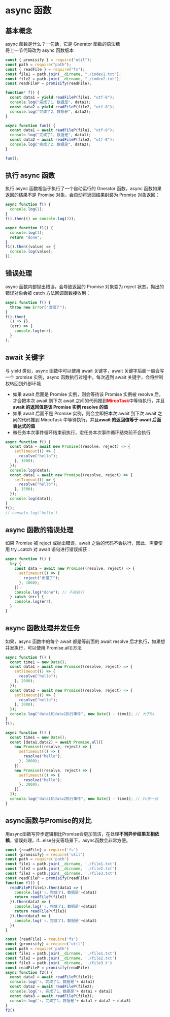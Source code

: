 # async 函数

## 基本概念

async 函数是什么？一句话，它是 Gnerator 函数的语法糖<br/>
将上一节代码改为 async 函数版本

```javascript
const { promisify } = require("util");
const path = require("path");
const { readFile } = require("fs");
const file1 = path.join(__dirname, "./index1.txt");
const file2 = path.join(__dirname, "./index2.txt");
const readFileP = promisify(readFile);

function* f() {
  const data1 = yield readFileP(file1, "utf-8");
  console.log("完成了1，数据是", data1);
  const data2 = yield readFileP(file2, "utf-8");
  console.log("完成了2，数据是", data2);
}

async function fun() {
  const data1 = await readFileP(file1, "utf-8");
  console.log("完成了1，数据是", data1);
  const data2 = await readFileP(file2, "utf-8");
  console.log("完成了2，数据是", data2);
}

fun();
```

## 执行 async 函数

执行 async 函数相当于执行了一个自动运行的 Gnerator 函数，async 函数如果返回的结果不是 Promise 对象，会自动将返回结果封装为 Promise 对象返回：

```javascript
async function f() {
  console.log(1);
}
f().then(() => console.log(2));

async function f1() {
  console.log(1);
  return "done";
}
f1().then((value) => {
  console.log(value);
});
```

## 错误处理

async 函数内部抛出错误，会导致返回的 Promise 对象变为 reject 状态，抛出的错误对象会被 catch 方法回调函数接收到：

```javascript
async function f() {
  throw new Error("出错了");
}
f().then(
  () => {},
  (err) => {
    console.log(err);
  }
);
```

## await 关键字

与 yield 类似，async 函数中可以使用 await 关键字，await 关键字后面一般会写一个 promise 实例，async 函数执行过程中，每次遇到 await 关键字，会将控制权转回到外部环境<br/>

- 如果 await 后面是 Promise 实例，则会等待该 Promise 实例被 resolve 后，才会把本次 await 到下次 await 之间的代码推到<span style="color:red;">**MircoTask**</span>中等待执行，并且**await 的返回值是该 Promise 实例 resolve 的值**
- 如果 await 后面不是 Promise 实例，则会立即把本次 await 到下次 await 之间的代码推到 MircoTask 中等待执行，并且**await 的返回值等于 await 后面表达式的值**
- 微任务本次事件循环结束前执行，宏任务本次事件循环结束前不会执行

```javascript
async function f() {
  const data = await new Promise((resolve, reject) => {
    setTimeout(() => {
      resolve("hello");
    }, 1000);
  });
  console.log(data);
  const data1 = await new Promise((resolve, reject) => {
    setTimeout(() => {
      resolve("hello");
    }, 1500);
  });
  console.log(data1);
}
f();
// console.log('hello')
```

## async 函数的错误处理

如果 Promise 被 reject 或抛出错误，await 之后的代码不会执行，因此，需要使用 try...catch 对 await 语句进行错误捕获：

```javascript
async function f() {
  try {
    const data = await new Promise((resolve, reject) => {
      setTimeout(() => {
        reject("出错了");
      }, 1000);
    });
    console.log("done"); // 不会执行
  } catch (err) {
    console.log(err);
  }
}
```

## async 函数处理并发任务

如果，async 函数中的每个 await 都是等前面的 await resolve 后才执行，如果想并发执行，可以使用 Promise.all()方法

```javascript
async function f() {
  const time1 = new Date();
  const data1 = await new Promise((resolve, reject) => {
    setTimeout(() => {
      resolve("hello");
    }, 2000);
  });
  const data2 = await new Promise((resolve, reject) => {
    setTimeout(() => {
      resolve("hello");
    }, 3000);
  });
  console.log("data1和data2执行事件", new Date() - time1); // 大于5s
}
f();
```

```javascript
async function f() {
  const time1 = new Date();
  const [data1,data2] = await Promise.all([
    new Promise((resolve, reject) => {
      setTimeout(() => {
        resolve("hello");
      }, 2000);
    }),
    new Promise((resolve, reject) => {
      setTimeout(() => {
        resolve("hello");
      }, 3000);
    }),
  ]);
  console.log("data1和data2执行事件", new Date() - time1); // 3s多一点
}
```
## async函数与Promise的对比
用async函数写异步逻辑相比Promise会更加简洁，在处理**不同异步结果互相依赖**，错误处理，if...else分支等场景下，async函数会非常方便。
```javascript
const {readFile} = require('fs')
const {promisify} = require('util')
const path = require('path')
const file1 = path.join(__dirname, './file1.txt')
const file2 = path.join(__dirname, './file2.txt')
const file3 = path.join(__dirname, './file3.txt')
const readFileP = promisify(readFile)
function f1() {
  readFileP(file1).then(data1 => {
    console.log('✌，完成了1，数据是'+data1)
    return readFileP(file2)
  }).then(data2 => {
    console.log('✌，完成了1，数据是'+data2)
    return readFileP(file3)
  }).then(data3 => {
    console.log('✌，完成了1，数据是'+data3)
  })
}
```
```javascript
const {readFile} = require('fs')
const {promisify} = require('util')
const path = require('path')
const file1 = path.join(__dirname, './file1.txt')
const file2 = path.join(__dirname, './file2.txt')
const file3 = path.join(__dirname, './file3.t')
const readFileP = promisify(readFile)
async function f2() {
  const data1 = await readFileP(file1);
  console.log('✌，完成了1，数据是'+ data1)
  const data2 = await readFileP(file2);
  console.log('✌，完成了1，数据是'+ data1 + data2)
  const data3 = await readFileP(file3);
  console.log('✌，完成了1，数据是'+ data1 + data2 + data3)
}
f2()
```